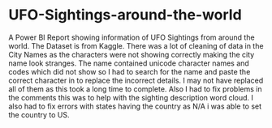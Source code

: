 # UFO-Sightings-around-the-world
A Power BI Report showing information of UFO Sightings from around the world. The Dataset is from Kaggle.
There was a lot of cleaning of data in the City Names as the characters were not showing correctly making the city name look stranges. The name contained unicode character names and codes which did not show so I had to search for the name and paste the correct character in to replace the incorrect details. I may not have replaced all of them as this took a long time to complete. Also I had to fix problems in the comments this was to help with the sighting description word cloud. I also had to fix errors with states having the country as N/A i was able to set the country to US. 




